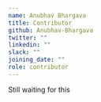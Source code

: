 ```yaml
---
name: Anubhav Bhargava
title: Contributor
github: Anubhav-Bhargava
twitter: ""
linkedin: ""
slack: ""
joining_date: ""
role: contributor
---
```


Still waiting for this

